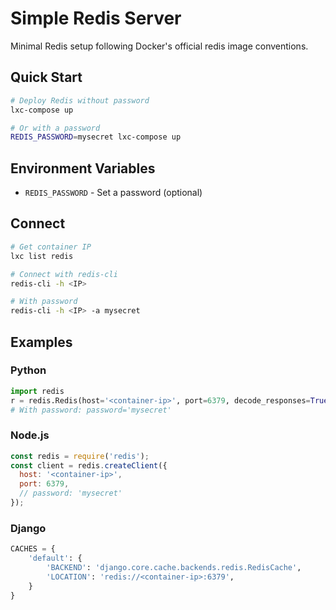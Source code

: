 # Simple Redis Server

Minimal Redis setup following Docker's official redis image conventions.

## Quick Start

```bash
# Deploy Redis without password
lxc-compose up

# Or with a password
REDIS_PASSWORD=mysecret lxc-compose up
```

## Environment Variables

- `REDIS_PASSWORD` - Set a password (optional)

## Connect

```bash
# Get container IP
lxc list redis

# Connect with redis-cli
redis-cli -h <IP>

# With password
redis-cli -h <IP> -a mysecret
```

## Examples

### Python
```python
import redis
r = redis.Redis(host='<container-ip>', port=6379, decode_responses=True)
# With password: password='mysecret'
```

### Node.js
```javascript
const redis = require('redis');
const client = redis.createClient({
  host: '<container-ip>',
  port: 6379,
  // password: 'mysecret'
});
```

### Django
```python
CACHES = {
    'default': {
        'BACKEND': 'django.core.cache.backends.redis.RedisCache',
        'LOCATION': 'redis://<container-ip>:6379',
    }
}
```